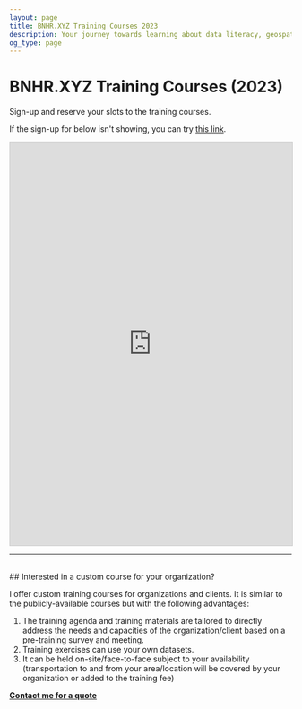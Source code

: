 ```yaml
---
layout: page
title: BNHR.XYZ Training Courses 2023
description: Your journey towards learning about data literacy, geospatial, and free and open source software starts here.
og_type: page
---
```


# BNHR.XYZ Training Courses (2023)

Sign-up and reserve your slots to the training courses.

If the sign-up for below isn't showing, you can try [this link](https://airtable.com/shrPFSSgDPJY1VAgM).

<iframe class="airtable-embed" src="https://airtable.com/embed/appRRlqo6YvUCsfqs/shrlw0dCY0iFWitxA?backgroundColor=cyan" frameborder="0" onmousewheel="" width="100%" height="720" style="background: transparent; border: 1px solid #ccc;"></iframe>

<hr><br>
## Interested in a custom course for your organization?

I offer custom training courses for organizations and clients.  It is similar to the publicly-available courses but with the following advantages:

1. The training agenda and training materials are tailored to directly address the needs and capacities of the organization/client based on a pre-training survey and meeting.
2. Training exercises can use your own datasets.
3. It can be held on-site/face-to-face subject to your availability (transportation to and from your area/location will be covered by your organization or added to the training fee)

<div class="d-flex justify-content-start py-2"><a
    href="{{site.baseurl}}/#contact"
    target="_blank" class="btn btn-lg bg-success col-sm-12 col-md-6" role="button"
    aria-disabled="true"><strong class="text-white">Contact me for a quote</strong></a>
</div> 